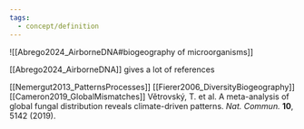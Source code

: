 ```yaml
---
tags:
  - concept/definition
---
```

![[Abrego2024_AirborneDNA#biogeography of microorganisms]]

[[Abrego2024_AirborneDNA]] gives a lot of references

[[Nemergut2013_PatternsProcesses]]
[[Fierer2006_DiversityBiogeography]]
[[Cameron2019_GlobalMismatches]]
Větrovský, T. et al. A meta-analysis of global fungal distribution reveals climate-driven patterns. _Nat. Commun._ **10**, 5142 (2019).